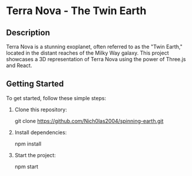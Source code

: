 # Terra Nova - The Twin Earth

## Description

Terra Nova is a stunning exoplanet, often referred to as the "Twin Earth," located in the distant reaches of the Milky Way galaxy. This project showcases a 3D representation of Terra Nova using the power of Three.js and React.

## Getting Started

To get started, follow these simple steps:

1. Clone this repository:

   git clone https://github.com/Nich0las2004/spinning-earth.git

2. Install dependencies:

    npm install

3. Start the project:

    npm start